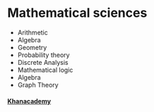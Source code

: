 # Mathematical sciences
* Arithmetic
* Algebra
* Geometry
* Probability theory
* Discrete Analysis
* Mathematical logic
* Algebra
* Graph Theory

#### [Khanacademy](https://en.khanacademy.org/profile/kaid_1119124483234727248154955/courses)
